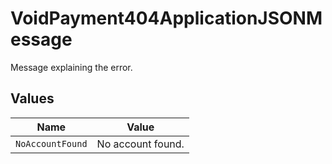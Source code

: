 # VoidPayment404ApplicationJSONMessage

Message explaining the error.


## Values

| Name              | Value             |
| ----------------- | ----------------- |
| `NoAccountFound`  | No account found. |